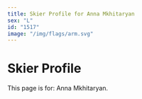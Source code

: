 ```yaml
---
title: Skier Profile for Anna Mkhitaryan
sex: "L"
id: "1517"
image: "/img/flags/arm.svg" 
---
```


# Skier Profile

This page is for: Anna Mkhitaryan.
    